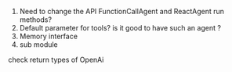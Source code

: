 1. Need to change the API FunctionCallAgent and ReactAgent run methods?
2. Default parameter for tools? is it good to have such an agent ?
3. Memory interface
4. sub module

check return types of OpenAi